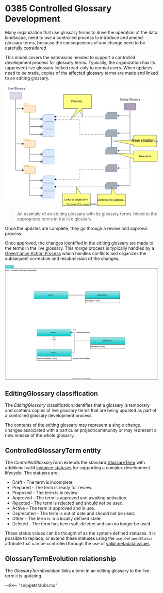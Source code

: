 <!-- SPDX-License-Identifier: CC-BY-4.0 -->
<!-- Copyright Contributors to the ODPi Egeria project. -->

# 0385 Controlled Glossary Development

Many organization that use glossary terms to drive the operation of the data landscape, need to use a controlled process to introduce and amend glossary terms, because the consequences of any change need to be carefully considered.  

This model covers the extensions needed to support a controlled development process for glossary terms.  Typically, the organization has its (approved) live glossary locked read-only to normal users.  When updates need to be made, copies of the affected glossary terms are made and linked to an editing glossary.

![editing glossary](editing-glossary.svg)
> An example of an editing glossary with its glossary terms linked to the appropriate terms in the live glossary.

Once the updates are complete, they go through a review and approval process.

Once approved, the changes identified in the editing glossary are made to the terms in the live glossary.  This *merge* process is typically handled by a [Governance Action Process](/concepts/governance-action-process) which handles conflicts and organizes the subsequent correction and resubmission of the changes.

![UML](0385-Controlled-Glossary-Development.svg)

## EditingGlossary classification

The *EditingGlossary* classification identifies that a glossary is temporary and contains copies of live glossary terms that are being updated as part of a controlled glossary development process.

The contents of the editing glossary may represent a single change, changes associated with a particular project/community or may represent a new release of the whole glossary.

## ControlledGlossaryTerm entity

The *ControlledGlossaryTerm* extends the standard [GlossaryTerm](/types/3/0330-Terms) with additional valid [instance statuses](/concepts/instance-status) for supporting a complex development lifecycle.  The statuses are:

* Draft      - The term is incomplete. 
* Prepared   - The term is ready for review.
* Proposed   - The term is in review.
* Approved   - The term is approved and awaiting activation.
* Rejected   - The term is rejected and should not be used.
* Active     - The term is approved and in use.
* Deprecated - The term is out of date and should not be used.
* Other      - The term is in a locally defined state.
* Deleted    - The term has been soft-deleted and can no longer be used.

These status values can be thought of as the system-defined statuses.  It is possible to replace, or extend these statuses using the `userDefinedStatus` attribute that can be controlled through the use of [valid metadata values](/guises/planning/valid-metadta-values/overview).

## GlossaryTermEvolution relationship

The *GlossaryTermEvolution* links a term in an editing glossary to the live term it is updating.


--8<-- "snippets/abbr.md"